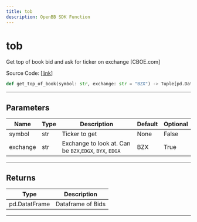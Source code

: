 ```yaml
---
title: tob
description: OpenBB SDK Function
---
```


# tob

Get top of book bid and ask for ticker on exchange [CBOE.com]

Source Code: [[link](https://github.com/OpenBB-finance/OpenBBTerminal/tree/main/openbb_terminal/stocks/cboe_model.py#L12)]

```python
def get_top_of_book(symbol: str, exchange: str = "BZX") -> Tuple[pd.DataFrame, pd.DataFrame]
```
---
## Parameters

| Name | Type | Description | Default | Optional |
| ---- | ---- | ----------- | ------- | -------- |
| symbol | str | Ticker to get | None | False |
| exchange | str | Exchange to look at.  Can be `BZX`,`EDGX`, `BYX`, `EDGA` | BZX | True |

---
## Returns

| Type | Description |
| ---- | ----------- |
| pd.DatatFrame | Dataframe of Bids |

---
